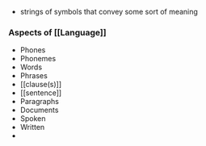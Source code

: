 - strings of symbols that convey some sort of meaning

### Aspects of [[Language]]
- Phones
- Phonemes
- Words
- Phrases
- [[clause(s)]]
- [[sentence]]
- Paragraphs
- Documents
- Spoken
- Written
- 